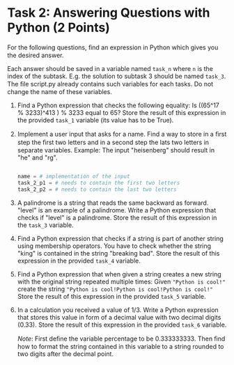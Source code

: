 # Task 2: Answering Questions with Python (2 Points)

For the following questions, ﬁnd an expression in Python which gives you the desired answer.

Each answer should be saved in a variable named `task_n` where `n` is the index of the subtask. 
E.g. the solution to subtask 3 should be named `task_3`. 
The ﬁle script.py already contains such variables for each tasks. 
Do not change the name of these variables.

1. Find a Python expression that checks the following equality:
Is ((65^17 % 3233)^413 ) % 3233 equal to 65?
Store the result of this expression in the provided `task_1` variable (its value has to be True).

2. Implement a user input that asks for a name. 
Find a way to store in a ﬁrst step the ﬁrst two letters and in a second step the lats two letters in separate variables. 
Example: The input "heisenberg" should result in "he" and "rg".

    ```python
    
    name = # implementation of the input 
    task_2_p1 = # needs to contain the first two letters 
    task_2_p2 = # needs to contain the last two letters
    
    ```

3. A palindrome is a string that reads the same backward as forward. 
"level" is an example of a palindrome. 
Write a Python expression that checks if "level" is a palindrome. 
Store the result of this expression in the `task_3` variable.

4. Find a Python expression that checks if a string is part of another string using membership operators.
You have to check whether the string "king" is contained in the string "breaking bad". 
Store the result of this expression in the provided `task_4` variable.

5. Find a Python expression that when given a string creates a new string with the original string repeated multiple times:
Given `"Python is cool!"` create the string `"Python is cool!Python is cool!Python is cool!"`
Store the result of this expression in the provided `task_5` variable.

6. In a calculation you received a value of 1/3.
Write a Python expression that stores this value in form of a decimal value with two decimal digits (0.33). 
Store the result of this expression in the provided `task_6` variable.

    *Note*: First deﬁne the variable percentage to be 0.333333333. 
    Then ﬁnd how to format the string contained in this variable to a string rounded to two digits after the decimal point.
